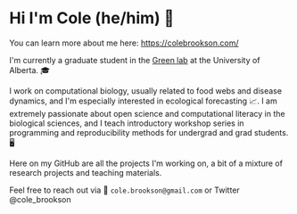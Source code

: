 # Hi I'm Cole (he/him) 👋 

You can learn more about me here: https://colebrookson.com/

I'm currently a graduate student in the [Green lab](https://greenlab.ca/) at the University of Alberta. 🎓

I work on computational biology, usually related to food webs and disease dynamics, and I'm especially interested in ecological forecasting 📈. I am extremely passionate about open science and computational literacy in the biological sciences, and I teach introductory workshop series in programming and reproducibility methods for undergrad and grad students. 🖥️

Here on my GitHub are all the projects I'm working on, a bit of a mixture of research projects and teaching materials. 

Feel free to reach out via 📧 `cole.brookson@gmail.com` or Twitter @cole_brookson 

